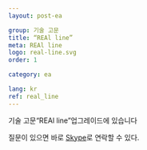```yaml
---
layout: post-ea

group: 기술 고문 
title: “REAl line”
meta: REAl line
logo: real-line.svg
order: 1

category: ea

lang: kr
ref: real_line
---
```


기술 고문“REAl line”업그레이드에 있습니다

질문이 있으면 바로 <a href="skype:chutkoy89?chat" target="_blank">Skype</a>로 연락할 수 있다.
